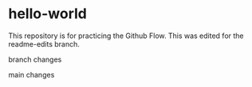 # hello-world
This repository is for practicing the Github Flow. This was edited for the readme-edits branch.

branch changes

main changes

